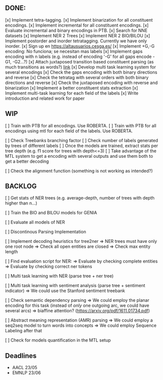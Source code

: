 ## DONE:

[x] Implement tetra-tagging.
[x] Implement binarization for all constituent encodings.
[x] Implement incremental for all constituent encodings.
[x] Evaluate incremental and binary encodings in PTB.
[x] Search for NNE datasets
[x] Implement NER 2 Trees
[x] Implement NER 2 BIO/BILOU
[x] Implement postorder and inorder tetratagging. Currently we have only inorder.
[x] Sign up en https://altausuarios.cesga.es/
[x] Implement +G,-G encoding: No funciona; se necesitan mas labels
[x] Implement gaps encoding with n labels (e.g. instead of encoding '-G' for all gaps encode -G1, -G2...?)
[x] Attach juxtaposed transition based constituent parsing (as much transitions as words?) [link](https://arxiv.org/pdf/2010.14568.pdf)
[x] Develop multi task learning system for several encodings
[x] Check the gaps encoding with both binary directions and reverse
[x] Check the tetratag with several orders with both binary directions and reverse
[x] Check the juxtaposed encoding with reverse and binarization
[x] Implement a better constituent stats extraction
[x] Implement multi-task learning for each field of the labels
[x] Write introduction and related work for paper

## WIP

[ ] Train with PTB for all encodings. Use ROBERTA.
[ ] Train with PTB for all encodings using mtl for each field of the labels. Use ROBERTA.

[ ] Check Treebanks branching factor
[ ] Check number of labels generated by trees of different labels
[ ] Once the models are trained, extract stats per tree depth (e.g. f1 score for trees with depth<=3)
[ ] Take advantage of the MTL system to get a encoding with several outputs and use them both to get a better decoding

[ ] Check the alignment function (something is not working as intended?)


## BACKLOG

[ ] Get stats of NER trees (e.g. average-depth, number of trees with depth higher than n...)

[ ] Train the BIO and BILOU models for GENIA

[ ] Evaluate all models of NER

[ ] Discontinous Parsing Implementation

[ ] Implement decoding heuristics for tree2ner 
	=> NER trees must have only one root node
	=> Check all open entities are closed
	=> Check max entity length

[ ] Find evaluation script for NER:
	=> Evaluate by checking complete entities
	=> Evaluate by checking correct ner tokens

[ ] Multi task learning with NER (parse tree + ner tree)

[ ] Multi task learning with sentiment analysis (parse tree + sentiment indicator)
	=> We could use the Stanford sentiment treebank

[ ] Check semantic dependency parsing
		=> We could employ the planar encoding for this task (instead of *only* one outgoing arc, we could have several arcs)
		=> biaffine attention? (https://arxiv.org/pdf/1611.01734.pdf)

[ ] Abstract meaning representation (AMR) parsing
		=> We could employ a seq2seq model to turn words into concepts
		=> We could employ Sequence Labeling after that

[ ] Check for models quantification in the MTL setup

## Deadlines
- AACL  23/05
- EMNLP 23/06
